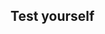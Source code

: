 ## Test yourself

<html>
<head>
	<meta http-equiv="X-UA-Compatible" content="IE=edge">
    <meta http-equiv="content-type" content="text/html; charset=utf-8">
	<meta name="viewport" content="initial-scale=1.0">
    <title>Quiz</title>
    <!-- jquery for maximum compatibility -->
	<link type="text/css" rel="stylesheet" href="https://stackpath.bootstrapcdn.com/twitter-bootstrap/2.2.1/css/bootstrap-combined.min.css">
    <!--<script src="http://ajax.googleapis.com/ajax/libs/jquery/1.9.1/jquery.min.js"></script>-->
	<script src="https://code.jquery.com/jquery-1.11.1.min.js" integrity="sha256-VAvG3sHdS5LqTT+5A/aeq/bZGa/Uj04xKxY8KM/w9EE=" crossorigin="anonymous"></script>
	<script src="https://stackpath.bootstrapcdn.com/bootstrap/3.3.5/js/bootstrap.min.js"></script>
    <script>

    var quiztitle// = "Bobby's Sample Quiz";

    /**
    * Set the information about your questions here. The correct answer string needs to match
    * the correct choice exactly, as it does string matching. (case sensitive)
    *
    */

/**
*Let's create the randomization of the questions!
*/

function shuffle(array) {
  var currentIndex = array.length, temporaryValue, randomIndex;

  // While there remain elements to shuffle...
  while (0 !== currentIndex) {

    // Pick a remaining element...
    randomIndex = Math.floor(Math.random() * currentIndex);
    currentIndex -= 1;

    // And swap it with the current element.
    temporaryValue = array[currentIndex];
    array[currentIndex] = array[randomIndex];
    array[randomIndex] = temporaryValue;
  }

  return array;
}
	    
if (!("scramble" in Array.prototype)) {
  Object.defineProperty(Array.prototype, "scramble", {
    enumerable: false,
    value: function() {
      var o, i, ln = this.length;
      while (ln--) {
        i = Math.random() * (ln + 1) | 0;
        o = this[ln];
        this[ln] = this[i];
        this[i] = o;
      }
      return this;
    }
  });
}		
	    
    var quiz = [
        {
            "question"      :   "Which of the following extensions contains the code blocks needed to play drum sounds?",
            "image"         :   "images/montage-1.png",
            "choices"       :   [
                                    "A",
                                    "B",
                                    "C",
                                    "D"
                                ],
            "correct"       :   "A",
            "explanation"   :   "The extension shows an example of musical instruments that can be played.",
        },
        {
            "question"      :   "Which of the following scripts would play a `Hand Clap` when the spacebar is pressed?",
            "image"         :   "images/montage-2.png",
            "choices"       :   [
                                    "A",
                                    "B",
                                    "C",
                                    "D"
                                ],
            "correct"       :   "B",
            "explanation"   :   "The code to play Hand Clap is below the code to detect the space key beign pressed."
        },
        {
            "question"      :   "Which of the following scripts would change the costume of a sprite when it has been clicked on?",
            "image"         :   "images/montage-3.png",
            "choices"       :   [
                                    "A",
                                    "B",
                                    "C",
                                    "D"
                                ],
            "correct"       :   "A",
            "explanation"   :   "The change costume block is below the block to detect sprite clicks.",
        },

    ];

//use this for IE syntax error at => : ECMA script 6 not supported in IE 11 :(
//quiz.forEach(function(q){ return q.choices.scramble()});

//use this for ECMA script 6
//quiz.forEach(q => q.choices.scramble());
//console.log(quiz[0].choices);
		
quiz = shuffle(quiz);
	    
    /******* No need to edit below this line *********/
    var currentquestion = 0, score = 0, submt=true, picked;

    jQuery(document).ready(function($){

        /**
         * HTML Encoding function for alt tags and attributes to prevent messy
         * data appearing inside tag attributes.
         */
        function htmlEncode(value){
          return $(document.createElement('div')).text(value).html();
        }

        /**
         * This will add the individual choices for each question to the ul#choice-block
         *
         * @param {choices} array The choices from each question
         */
		function addChoices(choices){
			if(typeof choices !== "undefined" && $.type(choices) == "array"){
				$('#choice-block').empty();
				for(var i=0;i<choices.length; i++){
				$(document.createElement('li')).addClass('choice choice-box btn').attr('data-index', i).text(choices[i]).appendTo('#choice-block');
				}
			}
		}
        
        /**
         * Resets all of the fields to prepare for next question
         */
		function nextQuestion(){
			submt = true;
			$('#explanation').empty();
			$('#question').text(quiz[currentquestion]['question']);
			$('#pager').text('Question ' + Number(currentquestion + 1) + ' of ' + quiz.length);
			if(quiz[currentquestion].hasOwnProperty('image') && quiz[currentquestion]['image'] != ""){
				if($('#question-image').length == 0){
					$(document.createElement('img')).addClass('question-image').attr('id', 'question-image').attr('src', quiz[currentquestion]['image']).attr('alt', htmlEncode(quiz[currentquestion]['question'])).insertAfter('#question');
				} else {
					$('#question-image').attr('src', quiz[currentquestion]['image']).attr('alt', htmlEncode(quiz[currentquestion]['question']));
				}
			} else {
				$('#question-image').remove();
			}
			addChoices(quiz[currentquestion]['choices']);
			setupButtons();
			
			jQuery(document).ready(function($){
				$("#question").html(function(){
					var text= $(this).text().trim().split(" ");
					var first = text.shift();
					return (text.length > 0 ? "<span class='number'>"+ first +"</span> " : first) + text.join(" ");
				});
				
				$('p.pager').each(function(){
					var text = $(this).text().split(' ');
					if(text.length < 2)
						return;
					
					text[1] = '<span class="qnumber">'+text[1]+'</span>';
					$(this).html(
						text.join(' ')
					);
				});
				
			});
			
        }

        /**
         * After a selection is submitted, checks if its the right answer
         *
         * @param {choice} number The li zero-based index of the choice picked
         */
        function processQuestion(choice){
            if(quiz[currentquestion]['choices'][choice] == quiz[currentquestion]['correct']){
				$('.choice').eq(choice).addClass('btn-success').css({'font-weight':'bold', 'border-color':'#51a351', 'color':'#fff'});
				$('#explanation').html('<span class="correct">CORRECT!</span> ' + htmlEncode(quiz[currentquestion]['explanation']));
				score++;
			} else {
                $('.choice').eq(choice).addClass('btn-danger').css({'font-weight':'bold', 'border-color':'#f93939', 'color':'#fff'});
                $('#explanation').html('<span class="incorrect">INCORRECT!</span> ' + htmlEncode(quiz[currentquestion]['explanation']));
            }
            currentquestion++;

			if(currentquestion == quiz.length){
				$('#submitbutton').html('GET QUIZ RESULTS').removeClass('btn-success').addClass('btn-info').css({'border-color':'#3a87ad', 'color':'#fff'}).on('click', function(){
					$(this).text('GET QUIZ RESULTS').on('click');
					endQuiz();
				})
				
			} else if (currentquestion < quiz.length){
				$('#submitbutton').html('NEXT QUESTION &raquo;').removeClass('btn-success').addClass('btn-warning').css({'font-weight':'bold', 'border-color':'#faa732', 'color':'#fff'}).on('click', function(){
					$(this).text('- CHECK ANSWER -').removeClass('btn-warning').addClass('btn-success').css({'font-weight':'bold', 'border-color':'#51a351', 'color':'#fff'}).on('click');
					nextQuestion();
				})
			} else {
				//	$('#submitbutton').html('NEXT QUESTION &raquo;').on('click', function(){
				//		$(this).text('- CHECK ANSWER -').css({'color':'inherit'}).on('click');
				//	})
			}

			
		}

        /**
         * Sets up the event listeners for each button.
         */
		function setupButtons(){
			$('.choice').on('click', function(){
				picked = $(this).attr('data-index');
				$('.choice').removeAttr('style').off('mouseout mouseover');
				$(this).css({'font-weight':'bold', 'border-color':'#51a351', 'color':'#51a351'});
				if(submt){
					submt=false;
					$('#submitbutton').css({'color':'#fff','cursor':'pointer'}).on('click', function(){
						$('.choice').off('click');
						$(this).off('click');
						processQuestion(picked);
					});
				}
			})
		}
        
        /**
         * Quiz ends, display a message.
         */
		function endQuiz(){
			$('#explanation').empty();
			$('#question').empty();
			$('#choice-block').empty();
			$('#submitbutton').remove();
			$('.rsform-block-submit').addClass('show');
			$('#question').text("You got " + score + " out of " + quiz.length + " correct.");
			$(document.createElement('h4')).addClass('score').text(Math.round(score/quiz.length * 100) + '%').insertAfter('#question');			
		}

        /**
         * Runs the first time and creates all of the elements for the quiz
         */
		function init(){
			//add title
			if(typeof quiztitle !== "undefined" && $.type(quiztitle) === "string"){
				$(document.createElement('h2')).text(quiztitle).appendTo('#frame');
			} //else {
				//$(document.createElement('h2')).text("Quiz").appendTo('#frame');
//			}
			
			//add pager and questions
			if(typeof quiz !== "undefined" && $.type(quiz) === "array"){
				//add pager
				$(document.createElement('p')).addClass('pager').attr('id','pager').text('Question 1 of ' + quiz.length).appendTo('#frame');
				//add first question
				$(document.createElement('h3')).addClass('question').attr('id', 'question').text(quiz[0]['question']).appendTo('#frame');
				//add image if present
				if(quiz[0].hasOwnProperty('image') && quiz[0]['image'] != ""){
					$(document.createElement('img')).addClass('question-image').attr('id', 'question-image').attr('src', quiz[0]['image']).attr('alt', htmlEncode(quiz[0]['question'])).appendTo('#frame');
				}
				
				$(document.createElement('p')).addClass('explanation').attr('id','explanation').html('').appendTo('#frame');
				
				//questions holder
				$(document.createElement('ul')).attr('id', 'choice-block').appendTo('#frame');
				
				//add choices
				addChoices(quiz[0]['choices']);
				
				//add submit button
				$(document.createElement('div')).addClass('btn-success choice-box').attr('id', 'submitbutton').text('- CHECK ANSWER -').css({'font-weight':'bold', 'color':'#fff','padding':'30px 0', 'border-radius':'10px'}).appendTo('#frame');
				
				setupButtons();
			}
		}
	
		init();
	
	});
		
	jQuery(document).ready(function($){			
		$("#question").html(function(){
		var text= $(this).text().trim().split(" ");
		var first = text.shift();
			return (text.length > 0 ? "<span class='number'>"+ first +"</span> " : first) + text.join(" ");
		});
		
		$('p.pager').each(function(){
			var text = $(this).text().split(' ');
			if(text.length < 2)
				return;
			
			text[1] = '<span class="qnumber">'+text[1]+'</span>';
			$(this).html(
				text.join(' ')
			);
		});

	});	

		function copyText() {
			var output = document.getElementById("frame").innerHTML;
			document.getElementById("placecontent").value = output;
		}
	    
    </script>
    <style type="text/css" media="all">
		input 													{ height:30px !important; }
		input[type=checkbox]									{ height:30px !important; margin-top:-3px !important; margin-right:5px !important; box-shadow:none; background-color:#ffffff; position:relative !important; }
		textarea												{ width: 90%; margin: 0 auto; display: block; }
		input[type=radio]										{ height:30px !important; margin-top:-3px !important; margin-right:5px !important; box-shadow:none; background-color:#ffffff; position:relative !important; }
		.form-group input, .form-group select 					{ height:30px; padding: 0px 12px; }
		.form-horizontal .form-group							{ margin:10px; }
		.formContainer .formControlLabel 						{ width:auto !important; min-width:150px; margin:0; padding:0; }
		.formControls											{ width:100%; padding:0; margin: 10px 0 20px auto; }
		.radio 													{ padding-top:0 !important; padding-left:8px !important; }
		.radio-inline											{ margin-right:10px; padding-top:0 !important; display:inline; }
		.bold													{ font-weight:bold; }
		.italic 												{ font-style:italic; }
		.clear					 								{ width:100%; margin:0 !important; }
		.rsform-block-submit 									{ display:none; }
		.show 													{ display: block !important; }
/*		.rsform-block-placecontent 								{ display:none; } */
		#submit													{ margin:0 auto; display:block; }

		/* QUIZ STYLES */
		ol							{ list-style:none; }
		ul#choice-block  {columns: 4; -webkit-columns: 4; -moz-columns: 4;}
		strong 													{ font-weight:700; }
		#frame 													{ width:auto; max-width: 800px; background:transparent; margin:3px auto; padding:10px; color:#333 !important; }
		div#frame h2 											{ width:auto; border-bottom:1px solid #bdbdbd; padding:0 0 5px 0; font-size:30px; }
		h3.question 											{ font-weight:normal; margin:20px 0; padding:0; font-style:italic; display:block; }
		p.pager 												{ margin:5px 0 5px; color:#999; text-align:right; }
		.qnumber 												{ font-size:25px; font-weight:bold; font-style:italic; vertical-align:bottom; }
/*		.number                                 { font-size:25px; font-weight:bold; font-style:normal; vertical-align:inherit; padding-right:10px; } */

		.score 					{ width:100%; display:inline-block; margin:30px 0; font-size:100px; text-align:center; }
		img.question-image 										{ width:100%; height:auto; display:block; max-width:705px; margin:10px auto; border:1px solid #ccc; }
	*/	#choice-block 				{ display:block; list-style:none; margin:0; padding:0; cursor: pointer; }
		#submitbutton 				{ cursor:pointer; -webkit-border-radius: 5px; -moz-border-radius: 5px; border-radius: 5px; } */
	/*	#submitbutton:hover 									{ background:#7b8da6; } */
		#explanation 				{ width:auto; min-height:100px; margin:0 auto; padding:20px 0; text-align:center; }
		#explanation span 			{ font-weight:bold; padding-right:8px; }
		.choice-box 				{ width:50%;  display:block;  text-align:center;  margin:5px auto !important; padding:10px 0 !important; border:1px solid #bdbdbd; }
		.correct 				{ color:#51a351; font-size: 20px; display: block; margin-bottom: 5px; border-bottom: 1px #51a351 solid; padding-bottom: 5px; }
		.incorrect 				{ color:#f93939; font-size: 20px; display: block; margin-bottom: 5px; border-bottom: 1px #f93939 solid; padding-bottom: 5px; }
    </style>
</head>
<body>
<div class="form-group rsform-block rsform-block-framecontent">
    <div id="frame" role="content"></div>
</div>
<hr>
<!--<div class="form-group rsform-block rsform-block-placecontent">
	<label class="col-sm-3 control-label formControlLabel" data-toggle="tooltip" title="" for="placecontent"></label>
	<div class="col-sm-6 formControls">
		<textarea cols="50" rows="5" name="form[placecontent]" id="placecontent" readonly="" class="rsform-text-box form-control rsform-text-box"></textarea>			
	</div>
</div>	-->
	
<!--<div class="col-sm-6 formControls rsform-block-submit">
	<button type="submit" name="form[submit]" id="submit" onclick="copyText()" class="rsform-submit-button  btn btn-primary">Submit Quiz</button>			
</div> -->
</body>
</html>

This quiz may not work in Internet Explorer. Please try using another browser.
